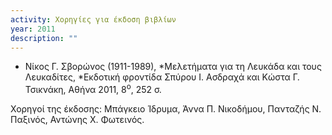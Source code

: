 ```yaml
---
activity: Χορηγίες για έκδοση βιβλίων
year: 2011
description: ""
---
```


- Νίκος Γ. Σβορώνος \(1911-1989\), *Μελετήματα για τη Λευκάδα και τους Λευκαδίτες, *Εκδοτική φροντίδα Σπύρου Ι. Ασδραχά και Κώστα Γ. Τσικνάκη, Αθήνα 2011, 8<sup>ο</sup>, 252 σ.

Χορηγοί της έκδοσης: Μπάγκειο Ίδρυμα, Άννα Π. Νικοδήμου, Πανταζής Ν. Παξινός, Αντώνης Χ. Φωτεινός.

